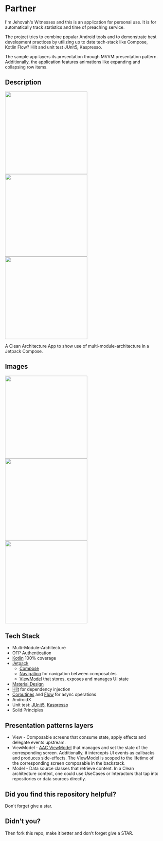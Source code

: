 # Partner
I'm Jehovah's Witnesses and this is an application for personal use. It is for automatically track statistics and time of preaching service.

The project tries to combine popular Android tools and to demonstrate best development practices by utilizing up to date tech-stack like Compose, Kotlin Flow? Hilt and unit test JUnit5, Kaspresso.

The sample app layers its presentation through MVVM presentation pattern. Additionally, the application features animations like expanding and collapsing row items.
## Description

<p>
<img align="center" src="misc/Timer.gif" width="270"/>
<img align="center" src="misc/Swith theme.gif" width="270"/>
<img align="center" src="misc/Report.gif" width="270"/>
</p>


A Clean Architecture App to show use of  multi-module-architecture in a Jetpack Compose.

## Images
<p>
<img align="center" src="misc/Home.png" width="270" />
<img align="center" src="misc/Notepad.png" width="270" />
<img align="center" src="misc/Report.png" width="270" />
</p>

## Tech Stack

* Multi-Module-Architecture
* OTP Authentication
* [Kotlin](https://kotlinlang.org/) 100% coverage
* [Jetpack](https://developer.android.com/jetpack)
  * [Compose](https://developer.android.com/jetpack/compose)
  * [Navigation](https://developer.android.com/topic/libraries/architecture/navigation/) for navigation between composables
  * [ViewModel](https://developer.android.com/topic/libraries/architecture/viewmodel) that stores, exposes and manages UI state
* [Material Design](https://m3.material.io/)
* [Hilt](https://developer.android.com/training/dependency-injection/hilt-android) for dependency injection
* [Coroutines](https://kotlinlang.org/docs/reference/coroutines-overview.html) and [Flow](https://developer.android.com/kotlin/flow) for async operations
* AndroidX
* Unit test: [JUnit5](https://junit.org/junit5/), [Kaspresso](https://github.com/KasperskyLab/Kaspresso)
* Solid Principles

## Presentation patterns layers
* View - Composable screens that consume state, apply effects and delegate events upstream.
* ViewModel - [AAC ViewModel](https://developer.android.com/topic/libraries/architecture/viewmodel) that manages and set the state of the corresponding screen. Additionally, it intercepts UI events as callbacks and produces side-effects. The ViewModel is scoped to the lifetime of the corresponding screen composable in the backstack.
* Model - Data source classes that retrieve content. In a Clean architecture context, one could use UseCases or Interactors that tap into repositories or data sources directly.


## Did you find this repository helpful?

Don't forget give a star.

## Didn't you?

Then fork this repo, make it better and don't forget give a STAR.
